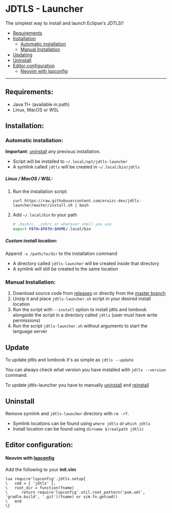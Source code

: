 # JDTLS - Launcher

The simplest way to install and launch Eclipse's JDTLS!!

 - [Requirements](#requirements)
 - [Installation](#installation)
    - [Automatic installation](#automatic-installation)
    - [Manual Installation](#manual-installation)
 - [Updating](#updating)
 - [Uninstall](#uninstall)
 - [Editor configuration](#editor-configuration)
    - [Neovim with lspconfig](#neovim-with-lspconfig)

---

## Requirements:

 - Java 11+ (available in path)
 - Linux, MacOS or WSL

## Installation:

### Automatic installation:

**Important**: [uninstall](#uninstall) any previous installation.

 - Script will be installed to `~/.local/opt/jdtls-launcher`
 - A symlink called `jdtls` will be created in `~/.local/bin/jdtls`

##### Linux / MacOS / WSL:

 1. Run the installation script:
    ```
    curl https://raw.githubusercontent.com/eruizc-dev/jdtls-launcher/master/install.sh | bash
    ```
 2. Add `~/.local/bin` to your path
    ```sh
    # .bashrc, .zshrc or whatever shell you use
    export PATH=$PATH:$HOME/.local/bin
    ```

##### Custom install location:

Append `-s /path/to/dir` to the installation command
 - A directory called `jdtls-launcher` will be created inside that directory
 - A symlink will still be created to the same location

### Manual Installation:

 1. Download source code from [releases](https://github.com/eruizc-dev/jdtls-launcher/releases)
    or directly from the [master branch]()
 2. Unzip it and place `jdtls-launcher.sh` script in your desired install
    location
 3. Run the script with `--install` option to install jdtls and lombook
    alongside the script in a directory called `jdtls` (user must have write
    permissions)
 4. Run the script `jdtls-launcher.sh` without arguments to start the language
    server

## Update

To update jdtls and lombook it's as simple as `jdtls --update`

You can always check what version you have installed with `jdtls --version`
command.

To update jdtls-launcher you have to manually [uninstall](#uninstall) and
[reinstall](#install)

## Uninstall

Remove symlink and `jdtls-launcher` directory with `rm -rf`.
 - Symlink locations can be found using `where jdtls` or `which jdtls`
 - Install location can be found using `dirname $(realpath jdtls)`

## Editor configuration:

#### Neovim with [lspconfig](https://github.com/neovim/nvim-lspconfig)

Add the following to your **init.vim**

```vim
lua require'lspconfig'.jdtls.setup{
\   cmd = { 'jdtls' },
\   root_dir = function(fname)
\      return require'lspconfig'.util.root_pattern('pom.xml', 'gradle.build', '.git')(fname) or vim.fn.getcwd()
\   end
\}
```
